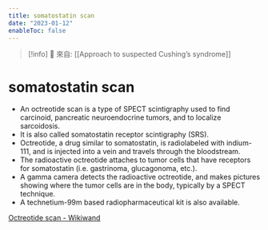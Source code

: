 ```yaml
---
title: somatostatin scan
date: "2023-01-12"
enableToc: false
---
```


> [!info]
> 🌱 來自: [[Approach to suspected Cushing’s syndrome]]

# somatostatin scan

* An octreotide scan is a type of SPECT scintigraphy used to find carcinoid, pancreatic neuroendocrine tumors, and to localize sarcoidosis.
* It is also called somatostatin receptor scintigraphy (SRS).
* Octreotide, a drug similar to somatostatin, is radiolabeled with indium-111, and is injected into a vein and travels through the bloodstream.
* The radioactive octreotide attaches to tumor cells that have receptors for somatostatin (i.e. gastrinoma, glucagonoma, etc.).
* A gamma camera detects the radioactive octreotide, and makes pictures showing where the tumor cells are in the body, typically by a SPECT technique.
* A technetium-99m based radiopharmaceutical kit is also available.


[Octreotide scan - Wikiwand](https://www.wikiwand.com/en/Octreotide_scan)

